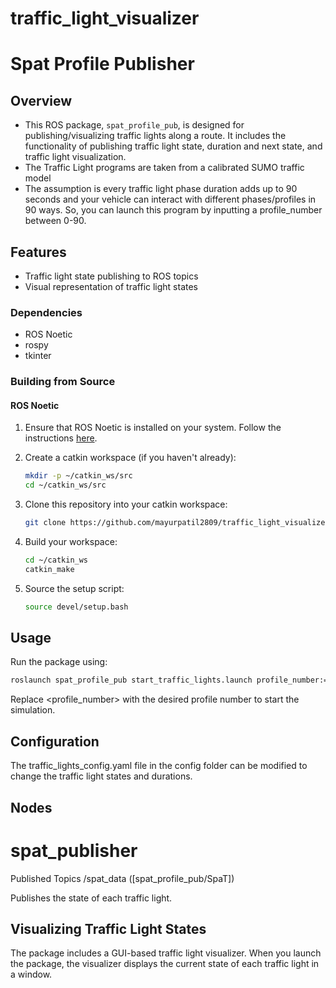 # traffic_light_visualizer
# Spat Profile Publisher

## Overview

- This ROS package, `spat_profile_pub`, is designed for publishing/visualizing traffic lights along a route. It includes the functionality of publishing traffic light state, duration and next state, and traffic light visualization. 
- The Traffic Light programs are taken from a calibrated SUMO traffic model 
- The assumption is every traffic light phase duration adds up to 90 seconds and your vehicle can interact with different phases/profiles in 90 ways. So, you can launch this program by inputting a profile_number between 0-90.

## Features

- Traffic light state publishing to ROS topics
- Visual representation of traffic light states

### Dependencies

- ROS Noetic
- rospy
- tkinter

### Building from Source

#### ROS Noetic

1. Ensure that ROS Noetic is installed on your system. Follow the instructions [here](http://wiki.ros.org/noetic/Installation).

2. Create a catkin workspace (if you haven't already):

    ```bash
    mkdir -p ~/catkin_ws/src
    cd ~/catkin_ws/src
    ```

3. Clone this repository into your catkin workspace:

    ```bash
    git clone https://github.com/mayurpatil2809/traffic_light_visualizer.git spat_profile_pub
    ```

4. Build your workspace:

    ```bash
    cd ~/catkin_ws
    catkin_make
    ```

5. Source the setup script:

    ```bash
    source devel/setup.bash
    ```

## Usage

Run the package using:

```bash
roslaunch spat_profile_pub start_traffic_lights.launch profile_number:=<profile_number>
```
Replace <profile_number> with the desired profile number to start the simulation.

## Configuration
The traffic_lights_config.yaml file in the config folder can be modified to change the traffic light states and durations.

## Nodes
# spat_publisher
Published Topics
/spat_data ([spat_profile_pub/SpaT])

Publishes the state of each traffic light.

## Visualizing Traffic Light States
The package includes a GUI-based traffic light visualizer. When you launch the package, the visualizer displays the current state of each traffic light in a window.
